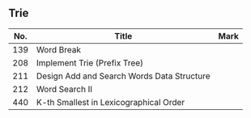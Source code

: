 ## Trie
| No.  | Title                                                       | Mark |
|------|-------------------------------------------------------------|------|
| 139 | Word Break | |
| 208 | Implement Trie (Prefix Tree) | |
| 211 | Design Add and Search Words Data Structure | |
| 212 | Word Search II | |
| 440 | K-th Smallest in Lexicographical Order | |
